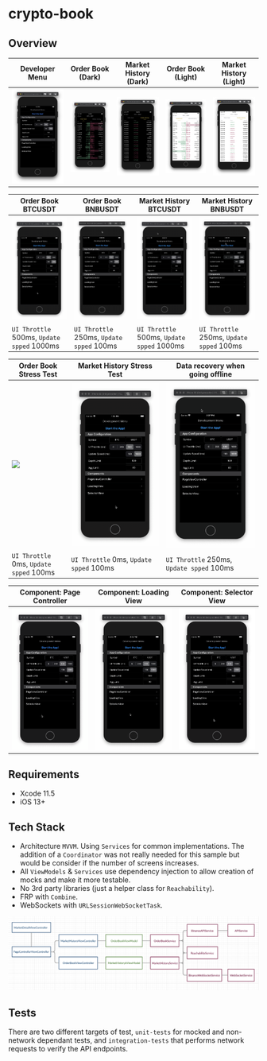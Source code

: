 # crypto-book

## Overview

| Developer Menu | Order Book (Dark) |  Market History (Dark) | Order Book (Light) | Market History (Light) |
|---|---|---|---|---|
| ![](wiki/main-menu.png) | ![](wiki/order-book.png) | ![](wiki/market-history.png) | ![](wiki/order-book-light.png) | ![](wiki/market-history-light.png) |

| Order Book BTCUSDT | Order Book BNBUSDT | Market History BTCUSDT | Market History BNBUSDT |
|---|---|---|---|
| ![](wiki/order-book-btc.gif) | ![](wiki/order-book-bnb.gif) | ![](wiki/market-history-btc.gif) | ![](wiki/market-history-bnb.gif) |
| `UI Throttle` 500ms, `Update spped` 1000ms | `UI Throttle` 250ms, `Update spped` 100ms | `UI Throttle` 500ms, `Update spped` 1000ms | `UI Throttle` 250ms, `Update spped` 100ms |

| Order Book Stress Test | Market History Stress Test | Data recovery when going offline |
|---|---|---|
| ![](wiki/stress-test-order-book-btc.gif) | ![](wiki/stress-test-market-history.gif) | ![](wiki/data-recovery.gif) |
| `UI Throttle` 0ms, `Update spped` 100ms | `UI Throttle` 0ms, `Update spped` 100ms | `UI Throttle` 250ms, `Update spped` 100ms |

| Component: Page Controller | Component: Loading View | Component: Selector View |
|---|---|---|
| ![](wiki/component-page-controller.gif) | ![](wiki/component-loading-view.gif) | ![](wiki/component-selector-view.gif) |

## Requirements
* Xcode 11.5
* iOS 13+

## Tech Stack
* Architecture `MVVM`. Using `Services` for common implementations. The addition of a `Coordinator` was not really needed for this sample but would be consider if the number of screens increases.
* All `ViewModels` & `Services` use dependency injection to allow creation of mocks and make it more testable. 
* No 3rd party libraries (just a helper class for `Reachability`).
* FRP with `Combine`.
* WebSockets with `URLSessionWebSocketTask`.

![](wiki/class-tree.png)

## Tests
There are two different targets of test, `unit-tests` for mocked and non-network dependant tests, and `integration-tests` that performs network requests to verify the API endpoints.
